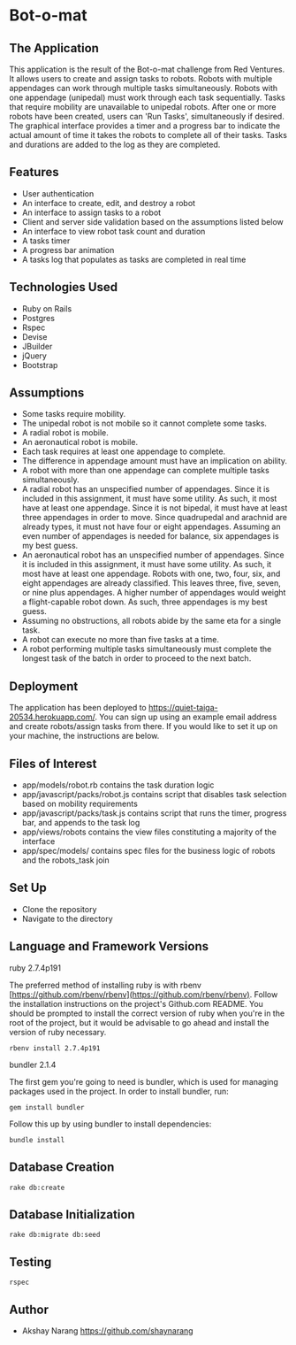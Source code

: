 # Bot-o-mat

## The Application
This application is the result of the Bot-o-mat challenge from Red Ventures. It allows users to create and assign tasks to robots. Robots with multiple appendages can work through multiple tasks simultaneously. Robots with one appendage (unipedal) must work through each task sequentially. Tasks that require mobility are unavailable to unipedal robots. After one or more robots have been created, users can 'Run Tasks', simultaneously if desired. The graphical interface provides a timer and a progress bar to indicate the actual amount of time it takes the robots to complete all of their tasks. Tasks and durations are added to the log as they are completed.

## Features
- User authentication
- An interface to create, edit, and destroy a robot
- An interface to assign tasks to a robot
- Client and server side validation based on the assumptions listed below
- An interface to view robot task count and duration
- A tasks timer
- A progress bar animation
- A tasks log that populates as tasks are completed in real time

## Technologies Used
- Ruby on Rails
- Postgres
- Rspec
- Devise
- JBuilder
- jQuery
- Bootstrap

## Assumptions
- Some tasks require mobility.
- The unipedal robot is not mobile so it cannot complete some tasks.
- A radial robot is mobile.
- An aeronautical robot is mobile.
- Each task requires at least one appendage to complete.
- The difference in appendage amount must have an implication on ability.
- A robot with more than one appendage can complete multiple tasks simultaneously.
- A radial robot has an unspecified number of appendages. Since it is included in this assignment, it must have some utility. As such, it most have at least one appendage. Since it is not bipedal, it must have at least three appendages in order to move. Since quadrupedal and arachnid are already types, it must not have four or eight appendages. Assuming an even number of appendages is needed for balance, six appendages is my best guess.
- An aeronautical robot has an unspecified number of appendages. Since it is included in this assignment, it must have some utility. As such, it most have at least one appendage. Robots with one, two, four, six, and eight appendages are already classified. This leaves three, five, seven, or nine plus appendages. A higher number of appendages would weight a flight-capable robot down. As such, three appendages is my best guess.
- Assuming no obstructions, all robots abide by the same eta for a single task.
- A robot can execute no more than five tasks at a time.
- A robot performing multiple tasks simultaneously must complete the longest task of the batch in order to proceed to the next batch.

## Deployment
The application has been deployed to https://quiet-taiga-20534.herokuapp.com/. You can sign up using an example email address and create robots/assign tasks from there. If you would like to set it up on your machine, the instructions are below.

## Files of Interest
- app/models/robot.rb contains the task duration logic
- app/javascript/packs/robot.js contains script that disables task selection based on mobility requirements
- app/javascript/packs/task.js contains script that runs the timer, progress bar, and appends to the task log
- app/views/robots contains the view files constituting a majority of the interface
- app/spec/models/ contains spec files for the business logic of robots and the robots_task join

## Set Up
- Clone the repository
- Navigate to the directory

## Language and Framework Versions

ruby 2.7.4p191

The preferred method of installing ruby is with rbenv [https://github.com/rbenv/rbenv](https://github.com/rbenv/rbenv).
Follow the installation instructions on the project's Github.com README. You should be prompted to install the correct
version of ruby when you're in the root of the project, but it would be advisable to go ahead and install the version
of ruby necessary.

```
rbenv install 2.7.4p191
```

bundler 2.1.4

The first gem you're going to need is bundler, which is used for managing packages used in the project. In order to
install bundler, run:

```
gem install bundler
```

Follow this up by using bundler to install dependencies:

```
bundle install
```

## Database Creation

```
rake db:create
```

## Database Initialization

```
rake db:migrate db:seed
```

## Testing

```
rspec
```

## Author
- Akshay Narang <https://github.com/shaynarang>
